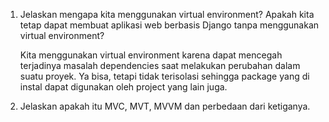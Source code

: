 1. Jelaskan mengapa kita menggunakan virtual environment? Apakah kita tetap dapat membuat aplikasi web berbasis Django tanpa menggunakan virtual environment?

   Kita menggunakan virtual environment karena dapat mencegah terjadinya masalah dependencies saat melakukan perubahan dalam suatu proyek. Ya bisa, tetapi tidak terisolasi sehingga package yang di instal          dapat digunakan oleh project yang lain juga.


3. Jelaskan apakah itu MVC, MVT, MVVM dan perbedaan dari ketiganya.
